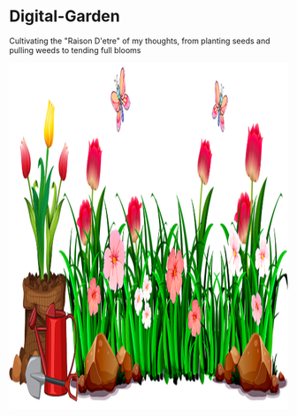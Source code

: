 # Digital-Garden
Cultivating the "Raison D'etre" of my thoughts, from planting seeds and pulling weeds to tending full blooms 


<img align="left" alt="PNG" src="https://github.com/arishma108/arb/blob/main/images/mytulipgarden.png?raw=true" width="626" height="626" />


